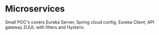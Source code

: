 # Microservices
Small POC's covers Eureka Server, Spring cloud config, Eureka Client, API gateway ZUUL with filters and Hysterix.
